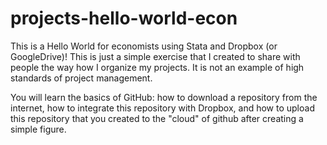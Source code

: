 # projects-hello-world-econ
This is a Hello World for economists using Stata and Dropbox (or GoogleDrive)! This is just a simple exercise that I created to share with people the way how I organize my projects. It is not an example of high standards of project management. 

You will learn the basics of GitHub: how to download a repository from the internet, how to integrate this repository with Dropbox, and how to upload this repository that you created to the "cloud" of github after creating a simple figure. 
